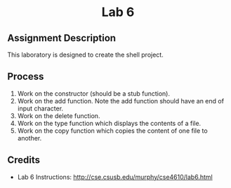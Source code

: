 <h1 align="center">Lab 6</h1>

<h2>Assignment Description</h2>

This laboratory is designed to create the shell project.

<h2>Process</h2>

1. Work on the constructor (should be a stub function).
2. Work on the add function. Note the add function should have an end of input character.
3. Work on the delete function.
4. Work on the type function which displays the contents of a file.
5. Work on the copy function which copies the content of one file to another.

<h2>Credits</h2>

- Lab 6 Instructions: http://cse.csusb.edu/murphy/cse4610/lab6.html

